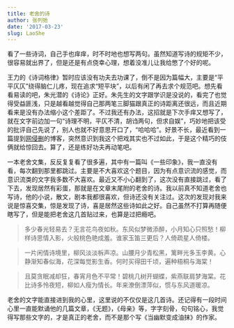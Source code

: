 ```yaml
---
title: 老舍的诗
author: 张列弛
date: '2017-03-23'
slug: LaoShe
---
```

看了一些诗词，自己手也痒痒，时不时地也想写两句。虽然知道写诗的规矩不少，很容易就出界了，但是还是有点侥幸心理，想着没准儿让我给憋了个好的呢。

王力的《诗词格律》暂时应该没有功夫去功课了，倒不是因为篇幅大，主要是“平平仄仄”绕得脑仁儿疼，现在追求“短平块”，以后有闲了再去求个规范吧。想先看看易读的吧，朱光潜的《诗论》正好。朱先生的文字跟学识是没说的，看完了也觉得受益匪浅，只是越看越觉得自己那两笔三脚猫跟真正的诗距离还很远，而且近期看来是没有办法缩小这个差距了。不过我还有办法，这招就是下次手痒又想写了，就在文字前边加一句“诗理不明，平仄不清，胡诌两句，但求自娱”，巧妙地把该受的批评自己先说了，别人也就不好意思开口了，“哈哈哈”。好景不长，最近看到一篇提到[网侵删](https://yihui.name/cn/2017/02/zhihu/)的博客，突然意识到我这个把戏其实也不过如此，于是这个精巧的伎俩就给惊回去。算了，还是练好功夫再动笔吧。

一本老舍文集，反反复复看了很多遍，其中有一篇叫《一些印象》，我一直没有看，每次翻到那里都跳过。主要是不大喜欢这个题目，因为有点意识流的感觉，而意识流类的文字我多数不大喜欢。最近又不小心翻到了，这次没有直接跳过，看了下去，发现居然有彩蛋，那就是在文章末尾附的老舍的诗。我以前真不知道老舍也写诗，他的小说，散文，剧本我都很喜欢，但诗还没有关注过。这次的发现对我来说是惊喜交集，惊是发现了诗，喜是居然这些诗如此之好。自己虽然不打算再随便瞎写了，但是能把老舍这几首贴过来，也算是过把瘾吧。

> 多少春光轻易去？无言花鸟夜如秋。东风似梦微添醉，小月知心只照愁！柳样诗思情入影，火般桃色艳成羞。谁家玉笛三更后？人倚疏星人倚楼。


> 一片闲情诗境里，柳风淡淡柝声凉。山腰月少青松黑，篱畔光多玉李黄。心静渐知春似海，花深每觉影生香。何时买得田千顷，遍种梧桐与海棠！

> 且莫贪眠减却狂，春宵月色不平常！碧桃几树开蝴蝶，紫燕联肩梦海棠。花比诗多怜夜短，柳如人瘦为情长。年来潦倒漂萍似，惯与东风道暖凉。


老舍的文字能直接进到我的心里，这里说的不仅仅是这几首诗。还记得有一段时间心里一直能默诵他的几篇文章，《无题》，《母亲》等，字字刻骨，句句铭心，我觉得写那些文字的，才是真正的老舍，而不是那个写《当幽默变成油抹》的作家。



